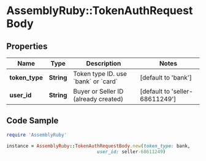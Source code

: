 # AssemblyRuby::TokenAuthRequestBody

## Properties

Name | Type | Description | Notes
------------ | ------------- | ------------- | -------------
**token_type** | **String** | Token type ID. use &#x60;bank&#x60; or &#x60;card&#x60; | [default to &#39;bank&#39;]
**user_id** | **String** | Buyer or Seller ID (already created) | [default to &#39;seller-68611249&#39;]

## Code Sample

```ruby
require 'AssemblyRuby'

instance = AssemblyRuby::TokenAuthRequestBody.new(token_type: bank,
                                 user_id: seller-68611249)
```



